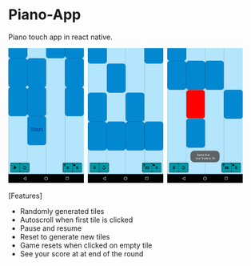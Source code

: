 # Piano-App
Piano touch app in react native.


<img src="/Screenshots/Screenshot_20170826-003043.png" height=30% width=30%>  <img src="/Screenshots/Screenshot_20170826-003101.png" height=30% width=30%>  <img src="/Screenshots/Screenshot_20170826-003341.png" height=30% width=30%>

[Features]

- Randomly generated tiles
- Autoscroll when first tile is clicked 
- Pause and resume 
- Reset to generate new tiles
- Game resets when clicked on empty tile
- See your score at at end of the round


